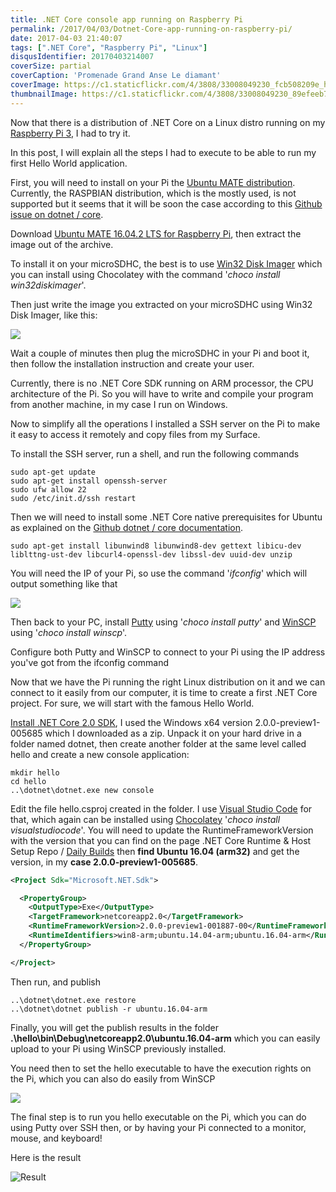 ```yaml
---
title: .NET Core console app running on Raspberry Pi
permalink: /2017/04/03/Dotnet-Core-app-running-on-raspberry-pi/
date: 2017-04-03 21:40:07
tags: [".NET Core", "Raspberry Pi", "Linux"]
disqusIdentifier: 20170403214007
coverSize: partial
coverCaption: 'Promenade Grand Anse Le diamant'
coverImage: https://c1.staticflickr.com/4/3808/33008049230_fcb508209e_h.jpg
thumbnailImage: https://c1.staticflickr.com/4/3808/33008049230_89efeeb73d_q.jpg
---
```


Now that there is a distribution of .NET Core on a Linux distro running on my [Raspberry Pi 3](https://www.raspberrypi.org/products/raspberry-pi-3-model-b/), I had to try it.

In this post, I will explain all the steps I had to execute to be able to run my first Hello World application.
<!-- more -->
First, you will need to install on your Pi the [Ubuntu MATE distribution](https://ubuntu-mate.org/raspberry-pi/). Currently, the RASPBIAN distribution, which is the mostly used, is not supported but it seems that it will be soon the case according to this [Github issue on dotnet / core](https://github.com/dotnet/core/issues/447).

Download [Ubuntu MATE 16.04.2 LTS for Raspberry Pi](https://ubuntu-mate.org/download/), then extract the image out of the archive.

To install it on your microSDHC, the best is to use [Win32 Disk Imager](https://chocolatey.org/packages/win32diskimager) which you can install using Chocolatey with the command '*choco install win32diskimager*'.

Then just write the image you extracted on your microSDHC using Win32 Disk Imager, like this:

![](https://c1.staticflickr.com/3/2822/32957708953_4ff95b973b_o.png)

Wait a couple of minutes then plug the microSDHC in your Pi and boot it, then follow the installation instruction and create your user.

Currently, there is no .NET Core SDK running on ARM processor, the CPU architecture of the Pi. So you will have to write and compile your program from another machine, in my case I run on Windows.

Now to simplify all the operations I installed a SSH server on the Pi to make it easy to access it remotely and copy files from my Surface.

To install the SSH server, run a shell, and run the following commands

```shell {data-file=installSSSHServer data-gist=75b6b70d1bcdc3b4caa030160dbcb018}
sudo apt-get update
sudo apt-get install openssh-server
sudo ufw allow 22
sudo /etc/init.d/ssh restart
```

Then we will need to install some .NET Core native prerequisites for Ubuntu as explained on the [Github dotnet / core documentation](https://github.com/dotnet/core/blob/master/Documentation/prereqs.md).

```shell {data-file=prerequisites data-gist=cf534c59a094654491e28b0d1701738a}
sudo apt-get install libunwind8 libunwind8-dev gettext libicu-dev liblttng-ust-dev libcurl4-openssl-dev libssl-dev uuid-dev unzip
```

You will need the IP of your Pi, so use the command '*ifconfig*' which will output something like that

![](https://c2.staticflickr.com/4/3816/32957721773_5f33093414_o.png)

Then back to your PC, install [Putty](https://chocolatey.org/packages/putty) using '*choco install putty*' and [WinSCP](https://chocolatey.org/packages/winscp) using '*choco install winscp*'.

Configure both Putty and WinSCP to connect to your Pi using the IP address you've got from the ifconfig command

Now that we have the Pi running the right Linux distribution on it and we can connect to it easily from our computer, it is time to create a first .NET Core project. For sure, we will start with the famous Hello World.

[Install .NET Core 2.0 SDK](https://github.com/dotnet/cli/tree/master), I used the Windows x64 version 2.0.0-preview1-005685 which I downloaded as a zip. Unpack it on your hard drive in a folder named dotnet, then create another folder at the same level called hello and create a new console application:

```shell {data-file=create_project data-gist=0b60cae1c6c10ccab6ed3f167e766cb5}
mkdir hello
cd hello
..\dotnet\dotnet.exe new console
```

Edit the file hello.csproj created in the folder. I use [Visual Studio Code](https://code.visualstudio.com/) for that, which again can be installed using [Chocolatey](https://chocolatey.org/packages/VisualStudioCode) '*choco install visualstudiocode*'. You will need to update the RuntimeFrameworkVersion with the version that you can find on the page .NET Core Runtime & Host Setup Repo / [Daily Builds](https://github.com/dotnet/core-setup#daily-builds) then **find Ubuntu 16.04 (arm32)** and get the version, in my **case 2.0.0-preview1-005685**.

```xml {data-file=hello.csproj data-gist=809deab02a08a52ee17f3cb03a7b39c1}
<Project Sdk="Microsoft.NET.Sdk">

  <PropertyGroup>
    <OutputType>Exe</OutputType>
    <TargetFramework>netcoreapp2.0</TargetFramework>
    <RuntimeFrameworkVersion>2.0.0-preview1-001887-00</RuntimeFrameworkVersion>
    <RuntimeIdentifiers>win8-arm;ubuntu.14.04-arm;ubuntu.16.04-arm</RuntimeIdentifiers>
  </PropertyGroup>

</Project>
```

Then run, and publish

```shell {data-file=run_publish data-gist=98813ec107d827fd3ef3cb6178d36caf}
..\dotnet\dotnet.exe restore
..\dotnet\dotnet publish -r ubuntu.16.04-arm
```

Finally, you will get the publish results in the folder **.\hello\bin\Debug\netcoreapp2.0\ubuntu.16.04-arm** which you can easily upload to your Pi using WinSCP previously installed.

You need then to set the hello executable to have the execution rights on the Pi, which you can also do easily from WinSCP

![](https://c1.staticflickr.com/3/2806/33821762845_f3033ff9db_o.png)

The final step is to run you hello executable on the Pi, which you can do using Putty over SSH then, or by having your Pi connected to a monitor, mouse, and keyboard!

Here is the result

![Result](https://c2.staticflickr.com/4/3856/32957716323_e196bc13f0_o.png)
